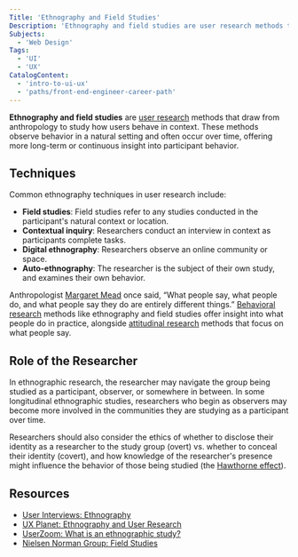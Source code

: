 ```yaml
---
Title: 'Ethnography and Field Studies'
Description: 'Ethnography and field studies are user research methods that draw from anthropology to study how users behave in context. These methods observe behavior in a natural setting and often occur over time, offering more long-term or continuous insight into participant behavior.'
Subjects:
  - 'Web Design'
Tags:
  - 'UI'
  - 'UX'
CatalogContent:
  - 'intro-to-ui-ux'
  - 'paths/front-end-engineer-career-path'
---
```


**Ethnography and field studies** are [user research](https://www.codecademy.com/resources/docs/uiux/user-research) methods that draw from anthropology to study how users behave in context. These methods observe behavior in a natural setting and often occur over time, offering more long-term or continuous insight into participant behavior.

## Techniques

Common ethnography techniques in user research include:

- **Field studies**: Field studies refer to any studies conducted in the participant's natural context or location.
- **Contextual inquiry**: Researchers conduct an interview in context as participants complete tasks.
- **Digital ethnography**: Researchers observe an online community or space.
- **Auto-ethnography**: The researcher is the subject of their own study, and examines their own behavior.

Anthropologist [Margaret Mead](https://en.wikipedia.org/wiki/Margaret_Mead) once said, “What people say, what people do, and what people say they do are entirely different things.” [Behavioral research](https://www.codecademy.com/resources/docs/uiux/behavioral-research) methods like ethnography and field studies offer insight into what people do in practice, alongside [attitudinal research](https://www.codecademy.com/resources/docs/uiux/attitudinal-research) methods that focus on what people say.

## Role of the Researcher

In ethnographic research, the researcher may navigate the group being studied as a participant, observer, or somewhere in between. In some longitudinal ethnographic studies, researchers who begin as observers may become more involved in the communities they are studying as a participant over time.

Researchers should also consider the ethics of whether to disclose their identity as a researcher to the study group (overt) vs. whether to conceal their identity (covert), and how knowledge of the researcher's presence might influence the behavior of those being studied (the [Hawthorne effect](https://en.wikipedia.org/wiki/Hawthorne_effect)).

## Resources

- [User Interviews: Ethnography](https://www.userinterviews.com/ux-research-field-guide-chapter/ethnography)
- [UX Planet: Ethnography and User Research](https://uxplanet.org/ethnography-and-user-research-a59820d8f595)
- [UserZoom: What is an ethnographic study?](https://www.usertesting.com/blog/enthographic-study)
- [Nielsen Norman Group: Field Studies](https://www.nngroup.com/articles/field-studies/)
